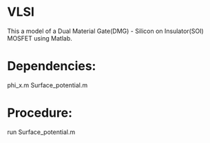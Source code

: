 # VLSI
This a model of a Dual Material Gate(DMG) - Silicon on Insulator(SOI) MOSFET using Matlab.

# Dependencies:
phi_x.m
Surface_potential.m
# Procedure:
run Surface_potential.m

